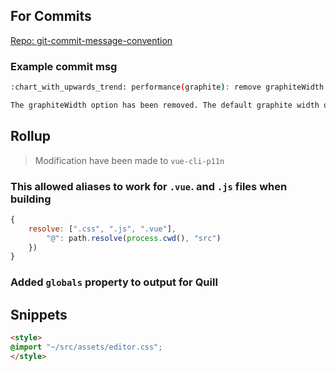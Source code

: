 ## For Commits

[Repo: git-commit-message-convention](https://github.com/kazupon/git-commit-message-convention)

### Example commit msg

```bash
:chart_with_upwards_trend: performance(graphite): remove graphiteWidth option

The graphiteWidth option has been removed. The default graphite width of 10mm is always used for performance reason.
```

## Rollup

> Modification have been made to `vue-cli-p11n`

### This allowed aliases to work for `.vue`. and `.js` files when building

```js
{
    resolve: [".css", ".js", ".vue"],
        "@": path.resolve(process.cwd(), "src")
    })
}
```

### Added `globals` property to output for Quill




## Snippets

```html
<style>
@import "~/src/assets/editor.css";
</style>
```
